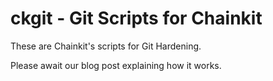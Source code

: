 # ckgit - Git Scripts for Chainkit

These are Chainkit's scripts for Git Hardening. 

Please await our blog post explaining how it works.
